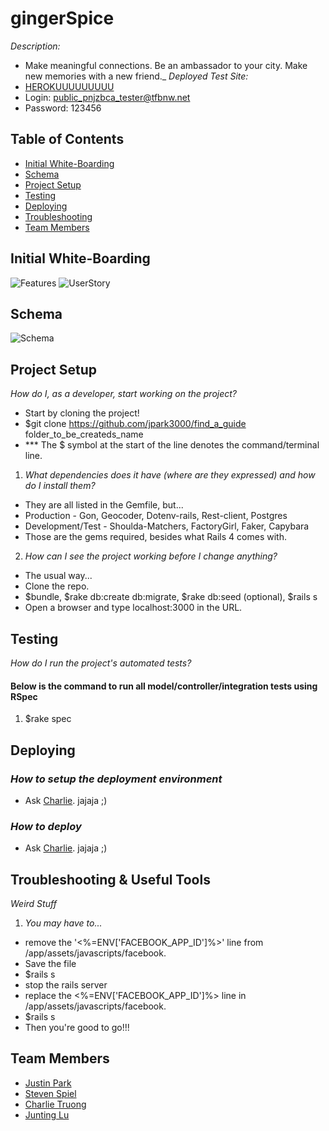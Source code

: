 # gingerSpice

_Description:_
  - Make meaningful connections. Be an ambassador to your city. Make new memories with a new friend._
_Deployed Test Site:_
  - <a href='??????'>HEROKUUUUUUUUU</a>
  - Login: public_pnjzbca_tester@tfbnw.net
  - Password: 123456

## Table of Contents

* [Initial White-Boarding](#initial-whiteboarding)
* [Schema](#schema)
* [Project Setup](#project-setup)
* [Testing](#testing)
* [Deploying](#deploying)
* [Troubleshooting](#troubleshooting)
* [Team Members](#team-members)

## <a name="initial-whiteboarding"></a>Initial White-Boarding
![Features](http://i.minus.com/iGABsn7Bg2Hf0.jpg)
![UserStory](http://i.minus.com/i4dlGntnpFvev.JPG)

## <a name="schema"></a>Schema
![Schema](http://i.minus.com/ibikqHkEtJ9HQb.png)

## <a name="project-setup"></a>Project Setup

_How do I, as a developer, start working on the project?_
  - Start by cloning the project!
  - $git clone https://github.com/jpark3000/find_a_guide folder_to_be_createds_name
  - *** The $ symbol at the start of the line denotes the command/terminal line.

1. _What dependencies does it have (where are they expressed) and how do I install them?_
  - They are all listed in the Gemfile, but...
  - Production - Gon, Geocoder, Dotenv-rails, Rest-client, Postgres
  - Development/Test - Shoulda-Matchers, FactoryGirl, Faker, Capybara
  - Those are the gems required, besides what Rails 4 comes with.

2. _How can I see the project working before I change anything?_
  - The usual way...
  - Clone the repo.
  - $bundle, $rake db:create db:migrate, $rake db:seed (optional), $rails s
  - Open a browser and type localhost:3000 in the URL.

## <a name="testing"></a>Testing

_How do I run the project's automated tests?_

#### Below is the command to run all model/controller/integration tests using RSpec
1. $rake spec


## <a name="deploying"></a>Deploying

### _How to setup the deployment environment_

- Ask  <a href="https://github.com/CharlieTruong">Charlie</a>. jajaja ;)

### _How to deploy_

- Ask  <a href="https://github.com/CharlieTruong">Charlie</a>. jajaja ;)


## <a name="troubleshooting"></a>Troubleshooting & Useful Tools

_Weird Stuff_
1. _You may have to..._
  - remove the '<%=ENV['FACEBOOK_APP_ID']%>' line from /app/assets/javascripts/facebook.
  - Save the file
  - $rails s
  - stop the rails server
  - replace the <%=ENV['FACEBOOK_APP_ID']%> line in /app/assets/javascripts/facebook.
  - $rails s
  - Then you're good to go!!!



## <a name="team-members"></a>Team Members
* <a href="https://github.com/jpark3000">Justin Park</a>
* <a href="https://github.com/stevenspiel">Steven Spiel</a>
* <a href="https://github.com/CharlieTruong">Charlie Truong</a>
* <a href="https://github.com/gnitnuj">Junting Lu</a>

